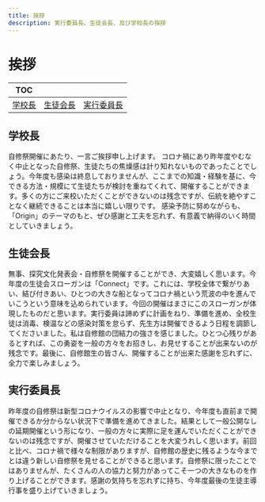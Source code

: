 ```yaml
---
title: 挨拶
description: 実行委員長、生徒会長、及び学校長の挨拶
---
```

# 挨拶
| TOC |  |  |
| ---- | ---- | ---- |
| [学校長](#school-chief) | [生徒会長](#student-president) | [実行委員長](committee-chairman) |

## <a name='school-chief'></a>学校長
自修祭開催にあたり、一言ご挨拶申し上げます。
コロナ禍にあり昨年度やむなく中止となった自修祭、生徒たちの焦燥感は計り知れないものであったことでしょう。今年度も感染は終息しておりませんが、ここまでの知識・経験を基に、今できる方法・規模にて生徒たちが検討を重ねてくれて、開催することができます。多くの方にご来校いただくことができないのは残念ですが、伝統を絶やすことなく継続できることは本当に嬉しい限りです。
感染予防に努めながらも、「Origin」のテーマのもと、ぜひ感謝と工夫を忘れず、有意義で納得のいく時間としていきましょう。

## <a name='student-president'></a>生徒会長
無事、探究文化発表会・自修祭を開催することができ、大変嬉しく思います。今年度の生徒会スローガンは「Connect」です。これには、学校全体で繋がりあい、結び付きあい、ひとつの大きな船となってコロナ禍という荒波の中を進んでいこうという意味を込められています。今回の開催はまさにこのスローガンが体現したものだと思います。実行委員は諦めずに計画をねり、準備を進め、全校生徒は消毒、検温などの感染対策を怠らず、先生方は開催できるよう日程を調節してくださいました。私は自修館の団結力の強さを感じました。ひとつ心残りがあるとすれば、この勇姿を一般の方々をお招きし、お見せすることが出来ないのが残念です。最後に、自修館生の皆さん、開催することが出来た感謝を忘れずに、全力で楽しみましょう。

## <a name='committee-chairman'></a>実行委員長
昨年度の自修祭は新型コロナウイルスの影響で中止となり、今年度も直前まで開催できるか分からない状況下で準備を進めてきました。結果として一般公開なしの延期開催という形になり、一般の方々に実際に足を運んでいただくことができないのは残念ですが、開催させていただけることを大変うれしく思います。前回と比べ、コロナ禍で様々な制限がありますが、自修館の歴史に残るような今までとは違う新しい自修祭を見せることができると思います。自修祭に限ったことではありませんが、たくさんの人の協力と努力があってこそ一つの大きなものを作り上げることができます。感謝の気持ちを忘れずに持ち、今年度最後の生徒主導行事を盛り上げていきましょう。
